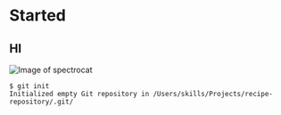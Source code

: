 # Started
## HI
![Image of spectrocat](https://octodex.github.com/images/spectrocat.png)


```
$ git init
Initialized empty Git repository in /Users/skills/Projects/recipe-repository/.git/

```
